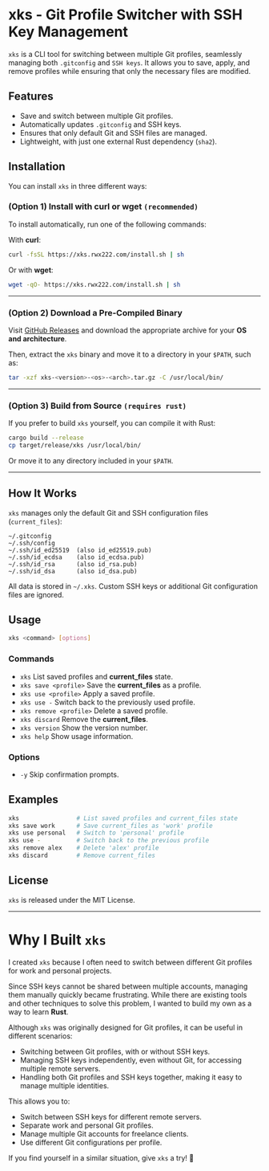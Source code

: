 # xks - Git Profile Switcher with SSH Key Management

`xks` is a CLI tool for switching between multiple Git profiles,
seamlessly managing both `.gitconfig` and `SSH keys`. It allows you to save,
apply, and remove profiles while ensuring that only the necessary files are
modified.

## Features

- Save and switch between multiple Git profiles.
- Automatically updates `.gitconfig` and SSH keys.
- Ensures that only default Git and SSH files are managed.
- Lightweight, with just one external Rust dependency (`sha2`).

## Installation

You can install `xks` in three different ways:

### (Option 1) Install with curl or wget `(recommended)`

To install automatically, run one of the following commands:

With **curl**:

```sh
curl -fsSL https://xks.rwx222.com/install.sh | sh
```

Or with **wget**:

```sh
wget -qO- https://xks.rwx222.com/install.sh | sh
```

---

### (Option 2) Download a Pre-Compiled Binary

Visit [GitHub Releases](https://github.com/rwx222/xks/releases) and download
the appropriate archive for your **OS and architecture**.

Then, extract the `xks` binary and move it to a directory in your `$PATH`,
such as:

```sh
tar -xzf xks-<version>-<os>-<arch>.tar.gz -C /usr/local/bin/
```

---

### (Option 3) Build from Source `(requires rust)`

If you prefer to build `xks` yourself, you can compile it with Rust:

```sh
cargo build --release
cp target/release/xks /usr/local/bin/
```

Or move it to any directory included in your `$PATH`.

---

## How It Works

`xks` manages only the default Git and SSH configuration files (`current_files`):

```
~/.gitconfig
~/.ssh/config
~/.ssh/id_ed25519  (also id_ed25519.pub)
~/.ssh/id_ecdsa    (also id_ecdsa.pub)
~/.ssh/id_rsa      (also id_rsa.pub)
~/.ssh/id_dsa      (also id_dsa.pub)
```

All data is stored in `~/.xks`. Custom SSH keys or additional Git configuration
files are ignored.

## Usage

```sh
xks <command> [options]
```

### Commands

- `xks` List saved profiles and **current_files** state.
- `xks save <profile>` Save the **current_files** as a profile.
- `xks use <profile>` Apply a saved profile.
- `xks use -` Switch back to the previously used profile.
- `xks remove <profile>` Delete a saved profile.
- `xks discard` Remove the **current_files**.
- `xks version` Show the version number.
- `xks help` Show usage information.

### Options

- `-y` Skip confirmation prompts.

## Examples

```sh
xks                # List saved profiles and current_files state
xks save work      # Save current_files as 'work' profile
xks use personal   # Switch to 'personal' profile
xks use -          # Switch back to the previous profile
xks remove alex    # Delete 'alex' profile
xks discard        # Remove current_files
```

## License

`xks` is released under the MIT License.

---

# Why I Built `xks`

I created `xks` because I often need to switch between different Git profiles
for work and personal projects.

Since SSH keys cannot be shared between multiple accounts, managing them
manually quickly became frustrating. While there are existing tools and other
techniques to solve this problem, I wanted to build my own as a way to learn
**Rust**.

Although `xks` was originally designed for Git profiles, it can be useful in
different scenarios:

- Switching between Git profiles, with or without SSH keys.
- Managing SSH keys independently, even without Git, for accessing multiple
  remote servers.
- Handling both Git profiles and SSH keys together, making it easy to manage
  multiple identities.

This allows you to:

- Switch between SSH keys for different remote servers.
- Separate work and personal Git profiles.
- Manage multiple Git accounts for freelance clients.
- Use different Git configurations per profile.

If you find yourself in a similar situation, give `xks` a try! 🚀
